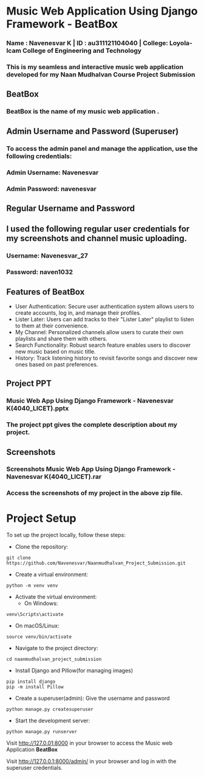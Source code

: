 # Music Web Application Using Django Framework - BeatBox
### Name   : Navenesvar K    |   ID     : au311121104040    |  College: Loyola-Icam College of Engineering and Technology

### This is my seamless and interactive music web application developed for my Naan Mudhalvan Course Project Submission
## BeatBox
### __BeatBox__ is the name of my music web application .

## Admin Username and Password (Superuser)
### To access the admin panel and manage the application, use the following credentials:
### Admin Username: Navenesvar
### Admin Password: navenesvar

## Regular Username and Password
## I used the following regular user credentials for my screenshots and channel music uploading.
###  Username: Navenesvar_27
###  Password: naven1032


## Features of BeatBox
- User Authentication: Secure user authentication system allows users to create accounts, log in, and manage their profiles.
- Lister Later: Users can add tracks to their "Lister Later" playlist to listen to them at their convenience.
- My Channel: Personalized channels allow users to curate their own playlists and share them with others.
- Search Functionality: Robust search feature enables users to discover new music based on music title.
- History: Track listening history to revisit favorite songs and discover new ones based on past preferences.

## Project PPT
### Music Web App Using Django Framework - Navenesvar K(4040_LICET).pptx
### The project ppt gives the complete description about my project.
## Screenshots
### Screenshots Music Web App Using Django Framework - Navenesvar K(4040_LICET).rar
### Access the screenshots of my project in the above zip file.

# Project Setup
To set up the project locally, follow these steps:

- Clone the repository:
```
git clone https://github.com/Navenesvar/Naanmudhalvan_Project_Submission.git
```
- Create a virtual environment:
```
python -m venv venv
```

- Activate the virtual environment:
  - On Windows:

```
venv\Scripts\activate
```
  - On macOS/Linux:

```
source venv/bin/activate
```
- Navigate to the project directory:
```
cd naanmudhalvan_project_submission
```
- Install Django and Pillow(for managing images)
```
pip install django
pip -m install Pillow
```
- Create a superuser(admin): Give the username and password
```
python manage.py createsuperuser
```
- Start the development server:
```
python manage.py runserver
```

Visit http://127.0.01:8000 in your browser to access the Music web Application __BeatBox__

Visit http://127.0.0.1:8000/admin/ in your browser and log in with the superuser credentials.

